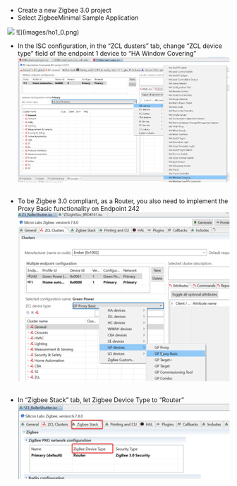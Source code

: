 
-	Create a new Zigbee 3.0 project
-	Select ZigbeeMinimal Sample Application

<img src="https://github.com/Jerome-Silabs/Zigbee_Hands_On/images/ho1_0.png" height="300">
![](images/ho1_0.png) 

-	In the ISC configuration, in the “ZCL dusters” tab, change “ZCL device type” field of the endpoint 1 device to “HA Window Covering” 
 ![](images/ho1_1.png) 

-	To be Zigbee 3.0 compliant, as a Router, you also need to implement the Proxy Basic functionality on Endpoint 242
 ![](images/ho1_2.png) 
 
-	In “Zigbee Stack” tab, let Zigbee Device Type to “Router”
 ![](images/ho1_3.png) 

 

